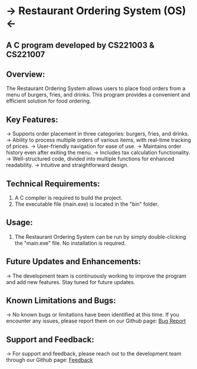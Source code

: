 # -> Restaurant Ordering System (OS) <-
## A C program developed by CS221003 & CS221007

## Overview:
The Restaurant Ordering System allows users to place food orders from a menu of burgers, fries, and drinks. 
This program provides a convenient and efficient solution for food ordering.

## Key Features:
-> Supports order placement in three categories: burgers, fries, and drinks.
-> Ability to process multiple orders of various items, with real-time tracking of prices.
-> User-friendly navigation for ease of use.
-> Maintains order history even after exiting the menu.
-> Includes tax calculation functionality.
-> Well-structured code, divided into multiple functions for enhanced readability.
-> Intuitive and straightforward design.

## Technical Requirements:
1. A C compiler is required to build the project.
2. The executable file (main.exe) is located in the "bin" folder.
## Usage:
1. The Restaurant Ordering System can be run by simply double-clicking the "main.exe" file. 
No installation is required.

## Future Updates and Enhancements:
-> The development team is continuously working to improve the program and add new features. Stay tuned for future updates.

## Known Limitations and Bugs:
-> No known bugs or limitations have been identified at this time. If you encounter any issues, please report them on our Github page: [Bug Report](https://github.com/kRystalDevv/OS)

## Support and Feedback:
-> For support and feedback, please reach out to the development team through our Github page: [Feedback](https://github.com/kRystalDevv/OS)
